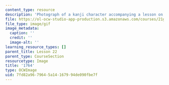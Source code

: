 ```yaml
---
content_type: resource
description: 'Photograph of a kanji character accompanying a lesson on Japanese. '
file: https://ol-ocw-studio-app-production.s3.amazonaws.com/courses/21g-504-japanese-iv-spring-2009/7fd82a9679645a14167994de090fbe7f_1764.gif
file_type: image/gif
image_metadata:
  caption: ''
  credit: ''
  image-alt: ''
learning_resource_types: []
parent_title: Lesson 22
parent_type: CourseSection
resourcetype: Image
title: '1764'
type: OCWImage
uid: 7fd82a96-7964-5a14-1679-94de090fbe7f
---
```

